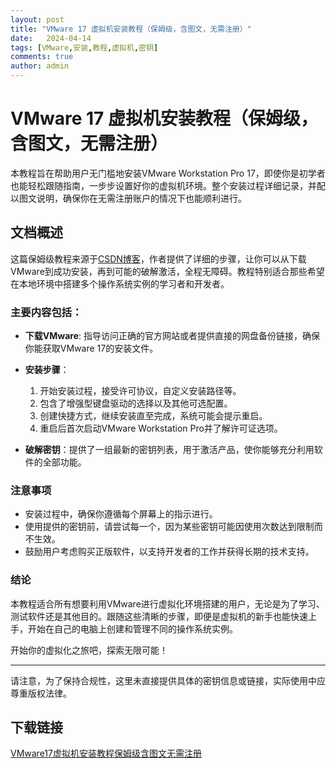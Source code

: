 ```yaml
---
layout: post
title: "VMware 17 虚拟机安装教程（保姆级，含图文，无需注册）"
date:   2024-04-14
tags: [VMware,安装,教程,虚拟机,密钥]
comments: true
author: admin
---
```

# VMware 17 虚拟机安装教程（保姆级，含图文，无需注册）

本教程旨在帮助用户无门槛地安装VMware Workstation Pro 17，即使你是初学者也能轻松跟随指南，一步步设置好你的虚拟机环境。整个安装过程详细记录，并配以图文说明，确保你在无需注册账户的情况下也能顺利进行。

## 文档概述

这篇保姆级教程来源于[CSDN博客](https://blog.csdn.net)，作者提供了详细的步骤，让你可以从下载VMware到成功安装，再到可能的破解激活，全程无障碍。教程特别适合那些希望在本地环境中搭建多个操作系统实例的学习者和开发者。

### 主要内容包括：

- **下载VMware**: 指导访问正确的官方网站或者提供直接的网盘备份链接，确保你能获取VMware 17的安装文件。
  
- **安装步骤**：
  1. 开始安装过程，接受许可协议，自定义安装路径等。
  2. 包含了增强型键盘驱动的选择以及其他可选配置。
  3. 创建快捷方式，继续安装直至完成，系统可能会提示重启。
  4. 重启后首次启动VMware Workstation Pro并了解许可证选项。

- **破解密钥**：提供了一组最新的密钥列表，用于激活产品，使你能够充分利用软件的全部功能。

### 注意事项

- 安装过程中，确保你遵循每个屏幕上的指示进行。
- 使用提供的密钥前，请尝试每一个，因为某些密钥可能因使用次数达到限制而不生效。
- 鼓励用户考虑购买正版软件，以支持开发者的工作并获得长期的技术支持。

### 结论

本教程适合所有想要利用VMware进行虚拟化环境搭建的用户，无论是为了学习、测试软件还是其他目的。跟随这些清晰的步骤，即便是虚拟机的新手也能快速上手，开始在自己的电脑上创建和管理不同的操作系统实例。

开始你的虚拟化之旅吧，探索无限可能！

---

请注意，为了保持合规性，这里未直接提供具体的密钥信息或链接，实际使用中应尊重版权法律。

## 下载链接

[VMware17虚拟机安装教程保姆级含图文无需注册](https://pan.quark.cn/s/1347a4239117)